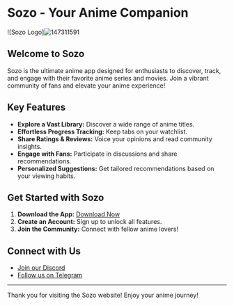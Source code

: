 # Sozo - Your Anime Companion

![Sozo Logo]![147311591](https://github.com/user-attachments/assets/94a27b56-058a-437a-908e-4000b319ab46)


## Welcome to Sozo

Sozo is the ultimate anime app designed for enthusiasts to discover, track, and engage with their favorite anime series and movies. Join a vibrant community of fans and elevate your anime experience!

## Key Features

- **Explore a Vast Library:** Discover a wide range of anime titles.
- **Effortless Progress Tracking:** Keep tabs on your watchlist.
- **Share Ratings & Reviews:** Voice your opinions and read community insights.
- **Engage with Fans:** Participate in discussions and share recommendations.
- **Personalized Suggestions:** Get tailored recommendations based on your viewing habits.

## Get Started with Sozo

1. **Download the App:** [Download Now](link-to-download)
2. **Create an Account:** Sign up to unlock all features.
3. **Join the Community:** Connect with fellow anime lovers!

## Connect with Us

- [Join our Discord](link-to-discord) 
- [Follow us on Telegram](link-to-telegram)

---

Thank you for visiting the Sozo website! Enjoy your anime journey!
